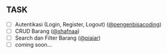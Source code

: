 ## TASK
- [ ] Autentikasi (Login, Register, Logout) ([@pengenbisacoding](https://github.com/pengenbisacoding))
- [ ] CRUD Barang ([@shafnaa](https://github.com/shafnaa))
- [ ] Search dan Filter Barang ([@piajar](https://github.com/piajar))
- [ ] coming soon...
